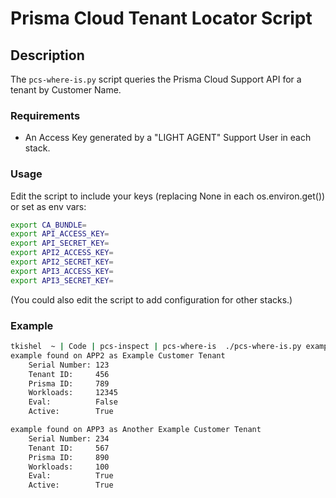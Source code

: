 # Prisma Cloud Tenant Locator Script

## Description

The `pcs-where-is.py` script queries the Prisma Cloud Support API for a tenant by Customer Name.

### Requirements

* An Access Key generated by a "LIGHT AGENT" Support User in each stack.

### Usage

Edit the script to include your keys (replacing None in each os.environ.get()) or set as env vars:

```bash
export CA_BUNDLE=
export API_ACCESS_KEY=
export API_SECRET_KEY=
export API2_ACCESS_KEY=
export API2_SECRET_KEY=
export API3_ACCESS_KEY=
export API3_SECRET_KEY=
```

(You could also edit the script to add configuration for other stacks.)

### Example

```bash
tkishel  ~ | Code | pcs-inspect | pcs-where-is  ./pcs-where-is.py example
example found on APP2 as Example Customer Tenant
	Serial Number: 123
	Tenant ID:     456
	Prisma ID:     789
	Workloads:     12345
	Eval:          False
	Active:        True

example found on APP3 as Another Example Customer Tenant
	Serial Number: 234
	Tenant ID:     567
	Prisma ID:     890
	Workloads:     100
	Eval:          True
	Active:        True
```